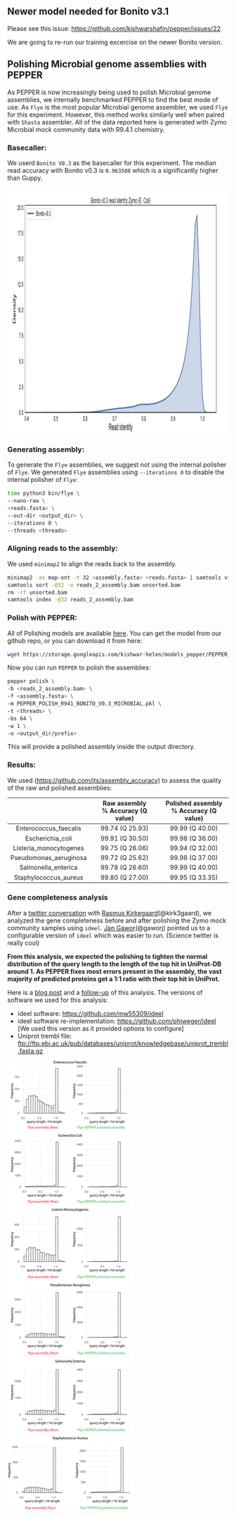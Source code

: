 ## Newer model needed for Bonito v3.1
Please see this issue: https://github.com/kishwarshafin/pepper/issues/22

We are going to re-run our training excercise on the newer Bonito version.

## Polishing Microbial genome assemblies with PEPPER
As PEPPER is now increasingly being used to polish Microbial genome assemblies, we internally benchmarked PEPPER to find the best mode of use. As `Flye` is the most popular Microbial genome assembler, we used `Flye` for this experiment. However, this method works similarly well when paired with `Shasta` assembler. All of the data reported here is generated with Zymo Microbial mock community data with R9.4.1 chemistry.



### Basecaller:
We userd `Bonito V0.3` as the basecaller for this experiment. The median read accuracy with Bonito v0.3 is `0.963508` which is a significantly higher than Guppy.

<img src="../img/bonito_read_quality_zymo.png" alt="Bonito read quality" height="560p"> </img>


### Generating assembly:

To generate the `Flye` assemblies, we suggest not using the internal polisher of `Flye`. We generated `Flye` assemblies using `--iterations 0` to disable the internal polisher of `Flye`:
```bash
time python3 bin/flye \
--nano-raw \
<reads.fasta> \
--out-dir <output_dir> \
--iterations 0 \
--threads <threads>
```

### Aligning reads to the assembly:
We used `minimap2` to align the reads back to the assembly.

```bash
minimap2 -ax map-ont -t 32 <assembly.fasta> <reads.fasta> | samtools view -hb -F 0x904 > unsorted.bam
samtools sort -@32 -o reads_2_assembly.bam unsorted.bam
rm -rf unsorted.bam
samtools index -@32 reads_2_assembly.bam
```

### Polish with PEPPER:
All of Polishing models are available [here](https://storage.googleapis.com/kishwar-helen/models_pepper/). You can get the model from our github repo, or you can download it from here:
```bash
wget https://storage.googleapis.com/kishwar-helen/models_pepper/PEPPER_POLISH_R941_BONITO_V0.3_MICROBIAL.pkl
```
Now you can run `PEPPER` to polish the assemblies:

```bash
pepper polish \
-b <reads_2_assembly.bam> \
-f <assembly.fasta> \
-m PEPPER_POLISH_R941_BONITO_V0.3_MICROBIAL.pkl \
-t <threads> \
-bs 64 \
-w 1 \
-o <output_dir/prefix>
```

This will provide a polished assembly inside the output directory.

### Results:
We used (https://github.com/jts/assembly_accuracy) to assess the quality of the raw and polished assemblies:


|                        | Raw assembly<br> % Accuracy (Q value) | Polished assembly<br> % Accuracy (Q value) |
|:----------------------:|:-------------------------------------:|:------------------------------------------:|
|  Enterococcus_faecalis |            99.74 (Q 25.93)            |               99.99 (Q 40.00)              |
|    Escherichia_coli    |            99.91 (Q 30.50)            |               99.98 (Q 36.00)              |
| Listeria_monocytogenes |            99.75 (Q 26.06)            |               99.94 (Q 32.00)              |
| Pseudomonas_aeruginosa |            99.72 (Q 25.62)            |               99.98 (Q 37.00)              |
|   Salmonella_enterica  |            99.78 (Q 26.60)            |               99.99 (Q 40.00)              |
|  Staphylococcus_aureus |            99.80 (Q 27.00)            |               99.95 (Q 33.35)              |

### Gene completeness analysis
After a [twitter conversation](https://twitter.com/kishwarshafin/status/1327379029817585665) with [Rasmus Kirkegaard](https://twitter.com/kirk3gaard)(@kirk3gaard), we analyzed the gene completeness before and after polishing the Zymo mock community samples using `ideel`. [Jan Gawor](https://twitter.com/gaworj)(@gaworj) pointed us to a configurable version of `ideel` which was easier to run. (Science twitter is really cool)

**From this analysis, we expected the polishing to tighten the normal distribution of the query length to the length of the top hit in UniProt-DB around 1. As PEPPER fixes most errors present in the assembly, the vast majority of predicted proteins get a 1:1 ratio with their top hit in UniProt.**

Here is a [blog post](http://www.opiniomics.org/a-simple-test-for-uncorrected-insertions-and-deletions-indels-in-bacterial-genomes/) and a [follow-up](http://www.opiniomics.org/with-great-power-comes-great-responsibility/) of this analysis. The versions of software we used for this analysis:
* ideel software: https://github.com/mw55309/ideel
* ideel software re-implementation: https://github.com/phiweger/ideel [We used this version as it provided options to configure]
* Uniprot trembl file: ftp://ftp.ebi.ac.uk/pub/databases/uniprot/knowledgebase/uniprot_trembl.fasta.gz


<img src="../img/Zymo_ideel.png" alt="Bonito read quality"> </img>
